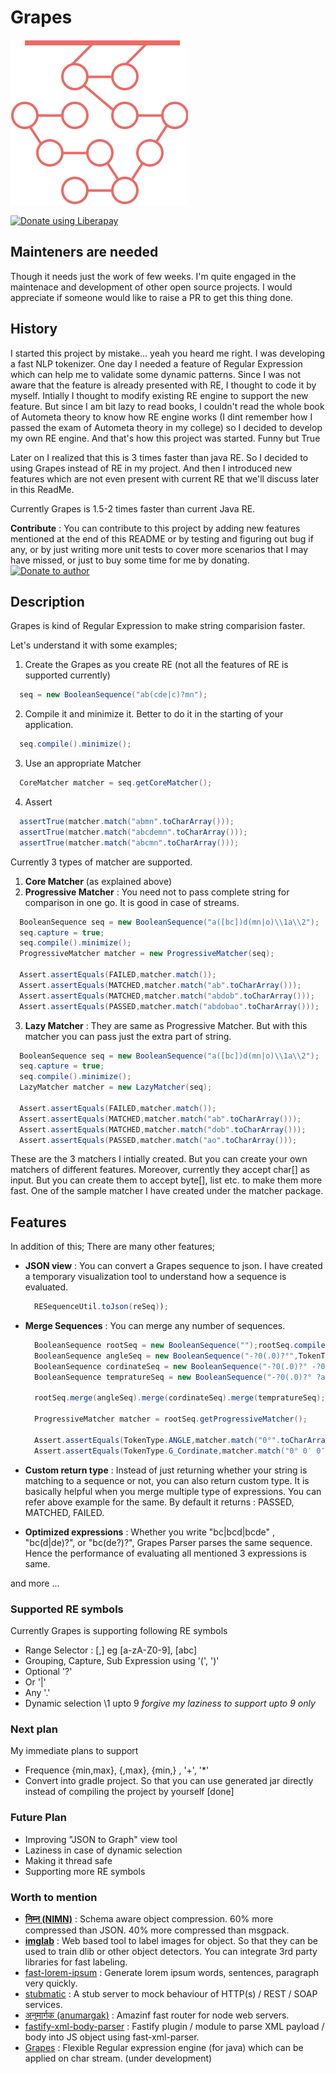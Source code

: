 # Grapes

![Logo](assets/grapes_logo.svg)

<a href="https://liberapay.com/amitgupta/donate"><img alt="Donate using Liberapay" src="https://liberapay.com/assets/widgets/donate.svg"></a>


## Mainteners are needed
Though it needs just the work of few weeks. I'm quite engaged in the maintenace and development of other open source projects. I would appreciate if someone would like to raise a PR to get this thing done.

## History
I started this project by mistake... yeah you heard me right. I was developing a fast NLP tokenizer. One day I needed a feature of Regular Expression which can help me to validate some dynamic patterns. Since I was not aware that the feature is already presented with RE, I thought to code it by myself. Intially I thought to modify existing RE engine to support the new feature. But since I am bit lazy to read books, I couldn't read the whole book of Autometa theory to know how RE engine works (I dint remember how I passed the exam of Autometa theory in my college) so I decided to develop my own RE engine. And that's how this project was started. Funny but True

Later on I realized that this is 3 times faster than java RE. So I decided to using Grapes instead of RE in my project. And then I introduced new features which are not even present with current RE that we'll discuss later in this ReadMe.

Currently Grapes is 1.5-2 times faster than current Java RE.

**Contribute** : You can contribute to this project by adding new features mentioned at the end of this README or by testing and figuring out bug if any, or by just writing more unit tests to cover more scenarios that I may have missed, or just to buy some time for me by donating. [![Donate to author](https://www.paypalobjects.com/webstatic/en_US/btn/btn_donate_92x26.png)](https://www.paypal.com/cgi-bin/webscr?cmd=_s-xclick&hosted_button_id=KQJAX48SPUKNC)

## Description
Grapes is kind of Regular Expression to make string comparision faster.

Let's understand it with some examples;

1. Create the Grapes as you create RE (not all the features of RE is supported currently)

  ```java
	seq = new BooleanSequence("ab(cde|c)?mn");
  ```
2. Compile it and minimize it. Better to do it in the starting of your application.

  ```java
	seq.compile().minimize();
  ```
  
3. Use an appropriate Matcher

  ```java
	CoreMatcher matcher = seq.getCoreMatcher();
  ```
4. Assert

  ```java
    assertTrue(matcher.match("abmn".toCharArray()));
    assertTrue(matcher.match("abcdemn".toCharArray()));
    assertTrue(matcher.match("abcmn".toCharArray()));
  ```

Currently 3 types of matcher are supported.

1. **Core Matcher** (as explained above)
2. **Progressive Matcher** : You need not to pass complete string for comparison in one go. It is good in case of streams.
  
  ```java
	BooleanSequence seq = new BooleanSequence("a([bc])d(mn|o)\\1a\\2");
	seq.capture = true;
	seq.compile().minimize();
	ProgressiveMatcher matcher = new ProgressiveMatcher(seq);

	Assert.assertEquals(FAILED,matcher.match());
	Assert.assertEquals(MATCHED,matcher.match("ab".toCharArray()));
	Assert.assertEquals(MATCHED,matcher.match("abdob".toCharArray()));
	Assert.assertEquals(PASSED,matcher.match("abdobao".toCharArray()));
  ```
  
3. **Lazy Matcher** : They are same as Progressive Matcher. But with this matcher you can pass just the extra part of string.
  
  ```java
	BooleanSequence seq = new BooleanSequence("a([bc])d(mn|o)\\1a\\2");
	seq.capture = true;
	seq.compile().minimize();
	LazyMatcher matcher = new LazyMatcher(seq);

	Assert.assertEquals(FAILED,matcher.match());
	Assert.assertEquals(MATCHED,matcher.match("ab".toCharArray()));
	Assert.assertEquals(MATCHED,matcher.match("dob".toCharArray()));
	Assert.assertEquals(PASSED,matcher.match("ao".toCharArray()));
  ```
  
These are the 3 matchers I intially created. But you can create your own matchers of different features. Moreover, currently they accept char[] as input. But you can create them to accept byte[], list etc. to make them more fast. One of the sample matcher I have created under the matcher package.

## Features
In addition of this; There are many other features;

* **JSON view** : You can convert a Grapes sequence to json. I have created a temporary visualization tool to understand how a sequence is evaluated.
  
  ```java
	RESequenceUtil.toJson(reSeq));
  ```
* **Merge Sequences** : You can merge any number of sequences.
  
  ```java
	BooleanSequence rootSeq = new BooleanSequence("");rootSeq.compile().minimize();
	BooleanSequence angleSeq = new BooleanSequence("-?0(.0)?°",TokenType.ANGLE); angleSeq.compile().minimize();
	BooleanSequence cordinateSeq = new BooleanSequence("-?0(.0)?° -?0(.0)?['′] -?0(.0)?[\"″] a",TokenType.G_Cordinate);cordinateSeq.compile().minimize();
	BooleanSequence tempratureSeq = new BooleanSequence("-?0(.0)?° ?a",TokenType.TEMPRATURE);tempratureSeq.compile().minimize();

	rootSeq.merge(angleSeq).merge(cordinateSeq).merge(tempratureSeq);
	 
	ProgressiveMatcher matcher = rootSeq.getProgressiveMatcher();
	 
	Assert.assertEquals(TokenType.ANGLE,matcher.match("0°".toCharArray()));
	Assert.assertEquals(TokenType.G_Cordinate,matcher.match("0° 0′ 0″ a".toCharArray()));
  ```
  
* **Custom return type** : Instead of just returning whether your string is matching to a sequence or not, you can also return custom type. It is basically helpful when you merge multiple type of expressions. You can refer above example for the same. By default it returns : PASSED, MATCHED, FAILED.
	
* **Optimized expressions** : Whether you write "bc|bcd|bcde" , "bc(d|de)?", or "bc(de?)?", Grapes Parser parses the same sequence. Hence the performance of evaluating all mentioned 3 expressions is same.

and more ...

### Supported RE symbols
Currently Grapes is supporting following RE symbols

* Range Selector : [,] eg [a-zA-Z0-9], [abc]
* Grouping, Capture, Sub Expression using '(', ')'
* Optional '?'
* Or '|'
* Any '.'
* Dynamic selection \\1 upto 9 *forgive my laziness to support upto 9 only*


### Next plan
My immediate plans to support 
* Frequence {min,max}, {,max}, {min,} , '+', '*'
* Convert into gradle project. So that you can use generated jar directly instead of compiling the project by yourself [done]


### Future Plan
* Improving "JSON to Graph" view tool
* Laziness in case of dynamic selection
* Making it thread safe
* Supporting more RE symbols


### Worth to mention

- **[निम्न (NIMN)](https://github.com/nimndata/spec)** : Schema aware object compression. 60% more compressed than JSON. 40% more compressed than msgpack.
- **[imglab](https://github.com/NaturalIntelligence/imglab)** : Web based tool to label images for object. So that they can be used to train dlib or other object detectors. You can integrate 3rd party libraries for fast labeling.
- [fast-lorem-ipsum](https://github.com/amitguptagwl/fast-lorem-ipsum) : Generate lorem ipsum words, sentences, paragraph very quickly.
- [stubmatic](https://github.com/NaturalIntelligence/Stubmatic) : A stub server to mock behaviour of HTTP(s) / REST / SOAP services.
- [अनुमार्गक (anumargak)](https://github.com/NaturalIntelligence/anumargak) : Amazinf fast router for node web servers.
- [fastify-xml-body-parser](https://github.com/NaturalIntelligence/fastify-xml-body-parser/) : Fastify plugin / module to parse XML payload / body into JS object using fast-xml-parser.
- [Grapes](https://github.com/amitguptagwl/grapes) : Flexible Regular expression engine (for java) which can be applied on char stream. (under development)

